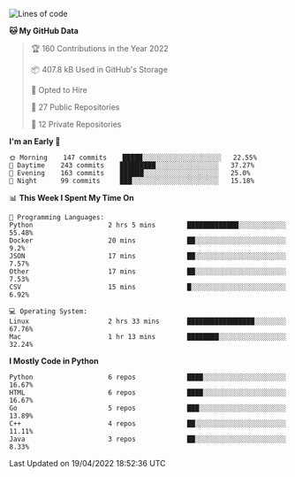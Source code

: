 <!--START_SECTION:waka-->
![Lines of code](https://img.shields.io/badge/From%20Hello%20World%20I%27ve%20Written-983%20Thousand%20lines%20of%20code-blue)

**🐱 My GitHub Data** 

> 🏆 160 Contributions in the Year 2022
 > 
> 📦 407.8 kB Used in GitHub's Storage 
 > 
> 💼 Opted to Hire
 > 
> 📜 27 Public Repositories 
 > 
> 🔑 12 Private Repositories  
 > 
**I'm an Early 🐤** 

```text
🌞 Morning    147 commits    █████░░░░░░░░░░░░░░░░░░░░   22.55% 
🌆 Daytime    243 commits    █████████░░░░░░░░░░░░░░░░   37.27% 
🌃 Evening    163 commits    ██████░░░░░░░░░░░░░░░░░░░   25.0% 
🌙 Night      99 commits     ███░░░░░░░░░░░░░░░░░░░░░░   15.18%

```


📊 **This Week I Spent My Time On** 

```text
💬 Programming Languages: 
Python                   2 hrs 5 mins        █████████████░░░░░░░░░░░░   55.48% 
Docker                   20 mins             ██░░░░░░░░░░░░░░░░░░░░░░░   9.2% 
JSON                     17 mins             ██░░░░░░░░░░░░░░░░░░░░░░░   7.57% 
Other                    17 mins             ██░░░░░░░░░░░░░░░░░░░░░░░   7.53% 
CSV                      15 mins             █░░░░░░░░░░░░░░░░░░░░░░░░   6.92%

💻 Operating System: 
Linux                    2 hrs 33 mins       █████████████████░░░░░░░░   67.76% 
Mac                      1 hr 13 mins        ████████░░░░░░░░░░░░░░░░░   32.24%

```

**I Mostly Code in Python** 

```text
Python                   6 repos             ████░░░░░░░░░░░░░░░░░░░░░   16.67% 
HTML                     6 repos             ████░░░░░░░░░░░░░░░░░░░░░   16.67% 
Go                       5 repos             ███░░░░░░░░░░░░░░░░░░░░░░   13.89% 
C++                      4 repos             ██░░░░░░░░░░░░░░░░░░░░░░░   11.11% 
Java                     3 repos             ██░░░░░░░░░░░░░░░░░░░░░░░   8.33%

```



 Last Updated on 19/04/2022 18:52:36 UTC
<!--END_SECTION:waka-->
